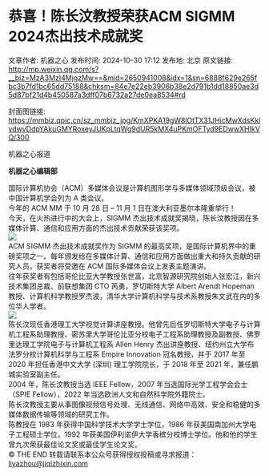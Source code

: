 # 恭喜！陈长汶教授荣获ACM SIGMM 2024杰出技术成就奖

文章作者: 机器之心
发布时间: 2024-10-30 17:12
发布地: 北京
原文链接: http://mp.weixin.qq.com/s?__biz=MzA3MzI4MjgzMw==&mid=2650941008&idx=1&sn=6888f629e265fbc3b7fd1bc65dd75188&chksm=84e7e22eb3906b38e2d791b1dd18850ae3d5d87bf21d4b450587a3dff07b6732a27de0ea8534#rd

封面图链接: https://mmbiz.qpic.cn/sz_mmbiz_jpg/KmXPKA19gW8lOtTX31JHicMwXdsKklydwvDdpYAkuGMYRoxeyJUKpLtqWg9dUR5kMX4uPKmOFTyd9EDwwXHIkVQ/300

机器之心报道

**机器之心编辑部**

  

国际计算机协会（ACM）多媒体会议是计算机图形学与多媒体领域顶级会议，被中国计算机学会列为 A 类会议。  
今年的 ACM MM 于 10 月 28 日 – 11 月 1 日在澳大利亚墨尔本隆重举行！  
今天，在火热进行中的大会上，SIGMM 杰出技术成就奖揭晓，陈长汶教授因在多媒体计算、通信和应用方面的杰出技术贡献荣获该奖项。  
![](https://mmbiz.qpic.cn/sz_mmbiz_png/KmXPKA19gW8lOtTX31JHicMwXdsKklydwsw3tGGzdbiboHwia5qic6GI62HogazzBwvI4NNTSayXwLdnHaMxqwCDug/640?wx_fmt=png&from=appmsg)  
ACM SIGMM 杰出技术成就奖作为 SIGMM
的最高奖项，是国际计算机界中的重磅奖项之一。每年颁发给在多媒体计算、通信和应用方面做出重大和持久贡献的研究人员。获奖者将受邀在 ACM
国际多媒体会议上发表主题演讲。  
往年获奖者有包括哥伦比亚大学教授张世富，北京智源研究院创始人张宏江，新兴技术集团总裁、前联想集团 CTO 芮勇，罗切斯特大学 Albert Arendt
Hopeman 教授、计算机科学教授罗杰波，清华大学计算机科学与技术系教授朱文武在内的多位华人学者。  
![](https://mmbiz.qpic.cn/sz_mmbiz_png/KmXPKA19gW8lOtTX31JHicMwXdsKklydwTXM4skYFOPbRqWInLDjzK3eabgJZBfc2EWicqSOVZ0REPBeTiaaFlqXw/640?wx_fmt=png&from=appmsg)  
陈长汶现任香港理工大学视觉计算讲座教授。他曾先后任罗切斯特大学电子与计算机工程系助理教授、密苏里大学哥伦比亚分校电子工程系助理教授及副教授、佛罗里达理工学院电子与计算机工程系
Allen Henry 杰出讲座教授、纽约州立大学布法罗分校计算机科学与工程系 Empire Innovation 冠名教授，并于 2017 年至 2020
年担任香港中文大学 (深圳) 理工学院院长，于 2018 年至 2021 年，兼任鹏城实验室副主任。  
2004 年，陈长汶教授当选 IEEE Fellow，2007 年当选国际光学工程学会会士（SPIE Fellow），2022
年当选欧洲人文和自然科学院外籍院士。  
陈长汶教授主要从事图像视频信号处理、无线通信、网络中高效、安全和稳健的多媒体数据传输等领域的研究工作。  
陈教授在 1983 年获得中国科学技术大学学士学位，1986 年获美国南加州大学电子工程硕士学位，1992
年获美国伊利诺伊大学香槟分校博士学位。他和他的学生曾九次荣获最佳论文奖或最佳学生论文奖。  
© THE END 转载请联系本公众号获得授权投稿或寻求报道：liyazhou@jiqizhixin.com  

